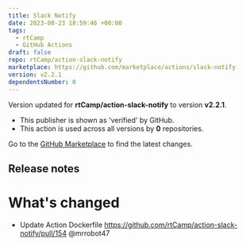 ```yaml
---
title: Slack Notify
date: 2023-08-23 18:59:46 +00:00
tags:
  - rtCamp
  - GitHub Actions
draft: false
repo: rtCamp/action-slack-notify
marketplace: https://github.com/marketplace/actions/slack-notify
version: v2.2.1
dependentsNumber: 0
---
```



Version updated for **rtCamp/action-slack-notify** to version **v2.2.1**.
- This publisher is shown as 'verified' by GitHub.
- This action is used across all versions by **0** repositories.

Go to the [GitHub Marketplace](https://github.com/marketplace/actions/slack-notify) to find the latest changes.

## Release notes

# What's changed

* Update Action Dockerfile https://github.com/rtCamp/action-slack-notify/pull/154 @mrrobot47 
